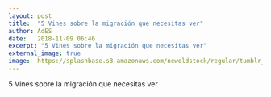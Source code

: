 ```yaml
---
layout: post
title:  "5 Vines sobre la migración que necesitas ver"
author: AdES
date:   2018-11-09 06:46
excerpt: "5 Vines sobre la migración que necesitas ver"
external_image: true
image:  https://splashbase.s3.amazonaws.com/newoldstock/regular/tumblr_npu7psE7Jd1sfie3io1_1280.jpg
---
```

5 Vines sobre la migración que necesitas ver